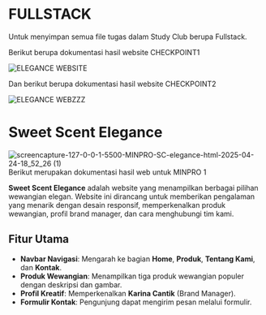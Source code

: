 # FULLSTACK
Untuk menyimpan semua file tugas dalam Study Club berupa Fullstack.

Berikut berupa dokumentasi hasil website CHECKPOINT1

![ELEGANCE WEBSITE](https://github.com/user-attachments/assets/b154c1c1-8288-458f-8a95-d1b904e224c9)


Dan berikut berupa dokumentasi hasil website CHECKPOINT2

![ELEGANCE WEBZZZ](https://github.com/user-attachments/assets/4e675947-59c9-48b2-a333-86cfdf663ecc)

# Sweet Scent Elegance

![screencapture-127-0-0-1-5500-MINPRO-SC-elegance-html-2025-04-24-18_52_26 (1)](https://github.com/user-attachments/assets/dbdaec88-b7f8-461f-832b-fad716a7b17f)
Berikut merupakan dokumentasi hasil web untuk MINPRO 1

**Sweet Scent Elegance** adalah website yang menampilkan berbagai pilihan wewangian elegan. Website ini dirancang untuk memberikan pengalaman yang menarik dengan desain responsif, memperkenalkan produk wewangian, profil brand manager, dan cara menghubungi tim kami.

## Fitur Utama
- **Navbar Navigasi**: Mengarah ke bagian **Home**, **Produk**, **Tentang Kami**, dan **Kontak**.
- **Produk Wewangian**: Menampilkan tiga produk wewangian populer dengan deskripsi dan gambar.
- **Profil Kreatif**: Memperkenalkan **Karina Cantik** (Brand Manager).
- **Formulir Kontak**: Pengunjung dapat mengirim pesan melalui formulir.



